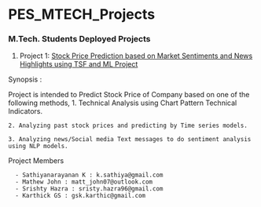 # PES_MTECH_Projects
### M.Tech. Students Deployed Projects

1. Project 1: [Stock Price Prediction based on Market Sentiments and News Highlights using TSF and ML Project](https://kktestdemo.herokuapp.com/)

 Synopsis : 
  
  Project is intended to Predict Stock Price of  Company  based on one of the following methods,
    1. Technical Analysis using Chart Pattern Technical Indicators.
    
    2. Analyzing past stock prices and predicting by Time series models.
    
    3. Analyzing news/Social media Text messages to do sentiment analysis using NLP models.

   Project Members 
   
      - Sathiyanarayanan K : k.sathiya@gmail.com
      - Mathew John : matt_john07@outlook.com
      - Srishty Hazra : sristy.hazra96@gmail.com
      - Karthick GS : gsk.karthic@gmail.com
